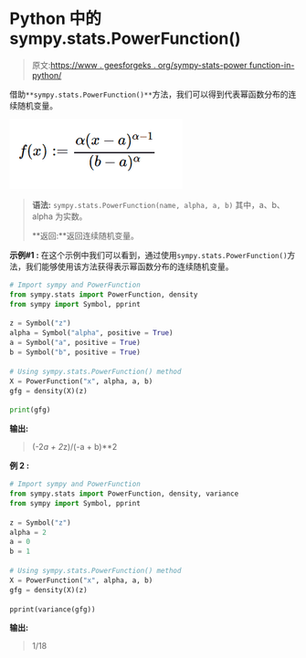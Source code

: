 # Python 中的 sympy.stats.PowerFunction()

> 原文:[https://www . geesforgeks . org/sympy-stats-power function-in-python/](https://www.geeksforgeeks.org/sympy-stats-powerfunction-in-python/)

借助`**sympy.stats.PowerFunction()**`方法，我们可以得到代表幂函数分布的连续随机变量。

![](img/6fc3ac3b15411a9369b929512b2efe4e.png)

> **语法:** `sympy.stats.PowerFunction(name, alpha, a, b)`
> 其中，a、b、alpha 为实数。
> 
> **返回:**返回连续随机变量。

**示例#1 :**
在这个示例中我们可以看到，通过使用`sympy.stats.PowerFunction()`方法，我们能够使用该方法获得表示幂函数分布的连续随机变量。

```py
# Import sympy and PowerFunction
from sympy.stats import PowerFunction, density
from sympy import Symbol, pprint

z = Symbol("z")
alpha = Symbol("alpha", positive = True)
a = Symbol("a", positive = True)
b = Symbol("b", positive = True)

# Using sympy.stats.PowerFunction() method
X = PowerFunction("x", alpha, a, b)
gfg = density(X)(z)

print(gfg)
```

**输出:**

> (-2*a + 2*z)/(-a + b)**2

**例 2 :**

```py
# Import sympy and PowerFunction
from sympy.stats import PowerFunction, density, variance
from sympy import Symbol, pprint

z = Symbol("z")
alpha = 2
a = 0
b = 1

# Using sympy.stats.PowerFunction() method
X = PowerFunction("x", alpha, a, b)
gfg = density(X)(z)

pprint(variance(gfg))
```

**输出:**

> 1/18